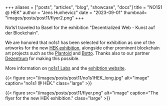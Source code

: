 +++
aliases = ["posts", "articles", "blog", "showcase", "docs"]
title = "NO1S1 @ HEK"
author = "Jens Hunhevicz"
date = "2023-09-01"
thumbnail= "images/posts/post11/flyer2.png"
+++

No1s1 traveled to Basel for the exhibition "Decentralized Web - Kunst auf der Blockchain".

<!--more-->

We are honored that no1s1 has been selected for exhibition as one of the artworks for the new <a target="_blank" rel="noopener noreferrer" href="https://hek.ch/programm/ausstellungen/exploring-the-decentralized-web-art-on-the-blockchain">HEK exhibition</a>, alongside other prominent blockchain art projects such as the <a target="_blank" rel="noopener noreferrer" href="https://www.plantoid.org/#exhibitions">Plantoid</a> and <a target="_blank" rel="noopener noreferrer" href="https://www.botto.com/">Botto</a>. Thanks also to our partner <a target="_blank" rel="noopener noreferrer" href="https://dezentrum.ch/en/">Dezentrum</a> for making this possible.

More information on <a target="_blank" rel="noopener noreferrer" href="https://www.no1s1labs.org/">no1s1 Labs</a> and the <a target="_blank" rel="noopener noreferrer" href="https://exhibition.hek.ch/en/no1s1lab-dezentrum">exhibtion website</a>.

{{< figure src="/images/posts/post11/no1s1HEK_long.jpg" alt="image" caption="no1s1 @ HEK." class="large" >}}

{{< figure src="/images/posts/post11/flyer.png" alt="image" caption="The flyer for the new HEK exhibition." class="large" >}}